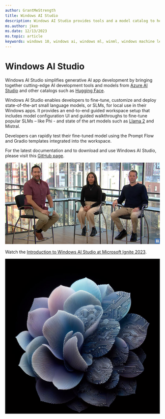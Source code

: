 ```yaml
---
author: GrantMeStrength
title: Windows AI Studio
description: Windows AI Studio provides tools and a model catalog to help jumpstart local AI development and deployment on Windows.
ms.author: jken
ms.date: 12/13/2023
ms.topic: article
keywords: windows 10, windows ai, windows ml, winml, windows machine learning
---
```


# Windows AI Studio

Windows AI Studio simplifies generative AI app development by bringing together cutting-edge AI development tools and models from [Azure AI Studio](https://azure.microsoft.com/products/ai-studio) and other catalogs such as [Hugging Face](https://huggingface.co).

Windows AI Studio enables developers to fine-tune, customize and deploy state-of-the-art small language models, or SLMs, for local use in their Windows apps. It provides an end-to-end guided workspace setup that includes model configuration UI and guided walkthroughs to fine-tune popular SLMs – like Phi - and state of the art models such as [Llama 2](https://blogs.windows.com/windowsdeveloper/2023/11/15/announcing-preview-support-for-llama-2-in-directml/) and Mistral.

Developers can rapidly test their fine-tuned model using the Prompt Flow and Gradio templates integrated into the workspace.

For the latest documentation and to download and use Windows AI Studio, please visit this [GitHub page](https://github.com/microsoft/windows-ai-studio).


![Windows ML video title card graphic](../images/winml_studio.png)

Watch the [Introduction to Windows AI Studio at Microsoft Ignite 2023](https://www.youtube.com/watch?v=qc9VWbYLzRg).

![Windows ML graphic](../images/winml_flower.png)
